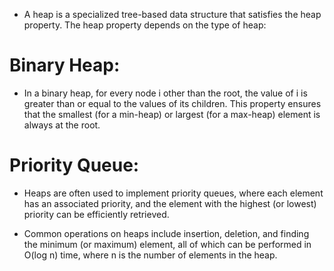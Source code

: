 - A heap is a specialized tree-based data structure that satisfies the heap property. The heap property depends on the type of heap:

# Binary Heap:

- In a binary heap, for every node i other than the root, the value of i is greater than or equal to the values of its children. This property ensures that the smallest (for a min-heap) or largest (for a max-heap) element is always at the root.

# Priority Queue:

- Heaps are often used to implement priority queues, where each element has an associated priority, and the element with the highest (or lowest) priority can be efficiently retrieved.

- Common operations on heaps include insertion, deletion, and finding the minimum (or maximum) element, all of which can be performed in O(log n) time, where n is the number of elements in the heap.

